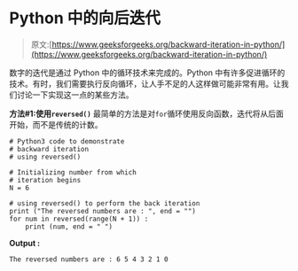 # Python 中的向后迭代

> 原文:[https://www.geeksforgeeks.org/backward-iteration-in-python/](https://www.geeksforgeeks.org/backward-iteration-in-python/)

数字的迭代是通过 Python 中的循环技术来完成的。Python 中有许多促进循环的技术。有时，我们需要执行反向循环，让人手不足的人这样做可能非常有用。让我们讨论一下实现这一点的某些方法。

**方法#1:使用`reversed()`**
最简单的方法是对`for`循环使用反向函数，迭代将从后面开始，而不是传统的计数。

```
# Python3 code to demonstrate 
# backward iteration
# using reversed()

# Initializing number from which 
# iteration begins 
N = 6

# using reversed() to perform the back iteration
print ("The reversed numbers are : ", end = "")
for num in reversed(range(N + 1)) :
    print (num, end = " ")
```

**Output :**

```
The reversed numbers are : 6 5 4 3 2 1 0 

```